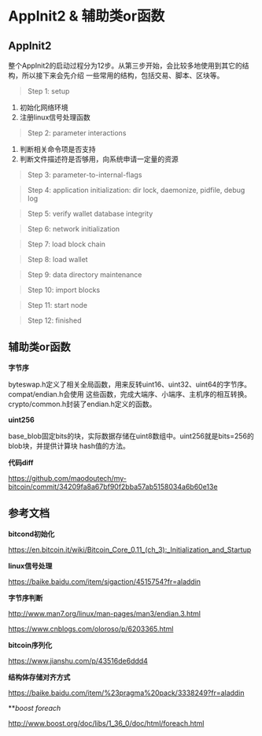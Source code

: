 # AppInit2 & 辅助类or函数
## AppInit2 
整个AppInit2的启动过程分为12步。从第三步开始，会比较多地使用到其它的结构，所以接下来会先介绍
一些常用的结构，包括交易、脚本、区块等。

> Step 1: setup

1. 初始化网络环境
2. 注册linux信号处理函数

> Step 2: parameter interactions

1. 判断相关命令项是否支持
2. 判断文件描述符是否够用，向系统申请一定量的资源

> Step 3: parameter-to-internal-flags

> Step 4: application initialization: dir lock, daemonize, pidfile, debug log

> Step 5: verify wallet database integrity

> Step 6: network initialization

> Step 7: load block chain

> Step 8: load wallet

> Step 9: data directory maintenance

> Step 10: import blocks

> Step 11: start node

> Step 12: finished

## 辅助类or函数
**字节序**

byteswap.h定义了相关全局函数，用来反转uint16、uint32、uint64的字节序。compat/endian.h会使用
这些函数，完成大端序、小端序、主机序的相互转换。crypto/common.h封装了endian.h定义的函数。

**uint256**

base_blob固定bits的块，实际数据存储在uint8数组中。uint256就是bits=256的blob块，并提供计算块
hash值的方法。

**代码diff**

https://github.com/maodoutech/my-bitcoin/commit/34209fa8a67bf90f2bba57ab5158034a6b60e13e

## 参考文档

**bitcond初始化**

https://en.bitcoin.it/wiki/Bitcoin_Core_0.11_(ch_3):_Initialization_and_Startup

**linux信号处理**

https://baike.baidu.com/item/sigaction/4515754?fr=aladdin

**字节序判断**

http://www.man7.org/linux/man-pages/man3/endian.3.html

https://www.cnblogs.com/oloroso/p/6203365.html

**bitcoin序列化**

https://www.jianshu.com/p/43516de6ddd4

**结构体存储对齐方式**

https://baike.baidu.com/item/%23pragma%20pack/3338249?fr=aladdin

***boost foreach*

http://www.boost.org/doc/libs/1_36_0/doc/html/foreach.html

